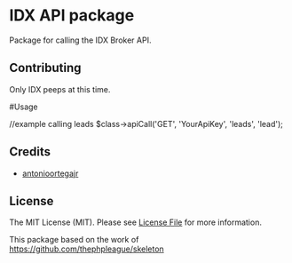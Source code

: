 # IDX API package

Package for calling the IDX Broker API.

## Contributing

Only IDX peeps at this time.


#Usage

//example calling leads
$class->apiCall('GET', 'YourApiKey', 'leads', 'lead');


## Credits

- [antonioortegajr](https://github.com/:antonioortegajr)

## License

The MIT License (MIT). Please see [License File](LICENSE.md) for more information.

This package based on the work of https://github.com/thephpleague/skeleton
